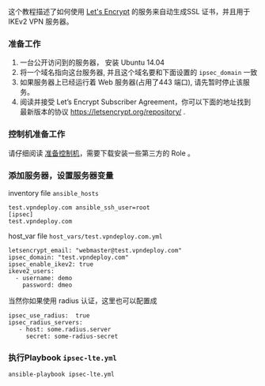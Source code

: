 这个教程描述了如何使用 [Let's Encrypt](https://letsencrypt.org/) 的服务来自动生成SSL 证书，并且用于 IKEv2 VPN 服务器。 

### 准备工作
1. 一台公开访问到的服务器， 安装 Ubuntu 14.04
2. 将一个域名指向这台服务器, 并且这个域名要和下面设置的 `ipsec_domain` 一致
3. 如果服务器上已经运行着 Web 服务器(占用了443 端口), 请先暂时停止该服务。 
4. 阅读并接受 Let’s Encrypt Subscriber Agreement，你可以下面的地址找到最新版本的协议 https://letsencrypt.org/repository/ . 

### 控制机准备工作

请仔细阅读 [准备控制机](/ftao/vpn-deploy-playbook/wiki/准备控制机)，需要下载安装一些第三方的 Role 。

### 添加服务器，设置服务器变量

inventory file `ansible_hosts`
```
test.vpndeploy.com ansible_ssh_user=root 
[ipsec]
test.vpndeploy.com
```

host_var file `host_vars/test.vpndeploy.com.yml`

```
letsencrypt_email: "webmaster@test.vpndeploy.com"
ipsec_domain: "test.vpndeploy.com"
ipsec_enable_ikev2: true
ikeve2_users: 
  - username: demo
    password: dmeo
```
当然你如果使用 radius 认证，这里也可以配置成
```
ipsec_use_radius:  true                                                       
ipsec_radius_servers:                                                                                                        
   - host: some.radius.server                                                            
     secret: some-radius-secret                                                 
```

### 执行Playbook `ipsec-lte.yml`
```
ansible-playbook ipsec-lte.yml 
``` 